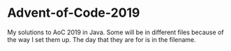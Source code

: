 # Advent-of-Code-2019
My solutions to AoC 2019 in Java. Some will be in different files because of the way I set them up. The day that they are for is in the filename.
